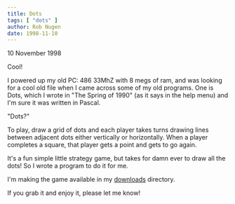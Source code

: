 ```yaml
---
title: Dots
tags: [ "dots" ]
author: Rob Nugen
date: 1998-11-10
---
```


<title>dots</title>

<p class=date>10 November 1998</p>

<p>Cool!

<p>I powered up my old PC:  486 33MhZ with 8 megs of ram, and was looking for a cool old file when I came across some of my old programs.  One is Dots, which I wrote in "The Spring of 1990" (as it says in the help menu) and I'm sure it was written in Pascal.

<p>"Dots?"

<p>To play, draw a grid of dots and each player takes turns drawing lines between adjacent dots either vertically or horizontally. When a player completes a square, that player gets a point and gets to go again.

<p>It's a fun simple little strategy game, but takes for damn ever to draw all the dots!  So I wrote a program to do it for me.

<p>I'm making the game available in my <a href="/downloads/">downloads</a> directory.

<p>If you grab it and enjoy it, please let me know!
</p>
